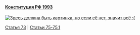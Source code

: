 #### [Конституция РФ 1993](https://lalawland.github.io/eurasia/russia/const)

[![Здесь должна быть картинка, но если её нет, значит всё :(](https://sun9-west.userapi.com/sun9-5/s/v1/ig2/KZQiZvKaNiCtU4GU8gKZvwiHUdh8is5D72Aa3B3Gy9g9nvliWRxgFQe_eryBom7H0yX2NLiZF7JOOe09Y-CtvNAa.jpg?size=1280x720&quality=95&type=album)](https://sun9-west.userapi.com/sun9-5/s/v1/ig2/KZQiZvKaNiCtU4GU8gKZvwiHUdh8is5D72Aa3B3Gy9g9nvliWRxgFQe_eryBom7H0yX2NLiZF7JOOe09Y-CtvNAa.jpg?size=1280x720&quality=95&type=album)

[Статья 73](https://lalawland.github.io/eurasia/russia/const/art73) | [Статьи 75-75.1](https://lalawland.github.io/eurasia/russia/const/art75-75.1)

